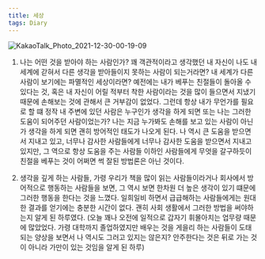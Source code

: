 ```yaml
---
title: 세상
tags: Diary
---
```


![KakaoTalk_Photo_2021-12-30-00-19-09](https://user-images.githubusercontent.com/50545088/147676922-1d696bcd-23cb-4fff-b8cc-194dabd8c558.jpeg)


1. 나는 어떤 것을 받아야 하는 사람인가? 꽤 객관적이라고 생각했던 내 자신이 나도 내 세계에 갇혀서 다른 생각을 받아들이지 못하는 사람이 되는거라면? 내 세계가 다른 사람이 보기에는 파멸적인 세상이라면? 예전에는 내가 베푸는 친절들이 돌아올 수 있다는 것, 혹은 내 자신이 어릴 적부터 착한 사람이라는 것을 많이 들으면서 지냈기 때문에 손해보는 것에 관해서 큰 거부감이 없었다. 그런데 항상 내가 무언가를 필요로 할 떄 정작 내 주변에 있던 사람은 누구인가 생각을 하게 되면 또는 나는 그러한 도움이 되어주던 사람이었는가? 나는 지금 누가봐도 손해를 보고 있는 사람이 아닌가 생각을 하게 되면 괜히 방어적인 태도가 나오게 된다. 나 역시 큰 도움을 받으면서 지내고 있고, 너무나 감사한 사람들에게 너무나 감사한 도움을 받으면서 지내고 있지만, 그 역으로 항상 도움을 주는 사람들 이하인 사람들에게 무엇을 갈구하듯이 친절을 베푸는 것이 어쩌면 썩 잘된 방법론은 아닌 것이다.

2. 생각을 깊게 하는 사람들, 가령 우리가 책을 많이 읽는 사람들이라거나 회사에서 방어적으로 행동하는 사람들을 보면, 그 역시 보면 한차원 더 높은 생각이 있기 떄문에 그러한 행동을 한다는 것을 느꼈다. 일희일비 하면서 급급해하는 사람들에게는 원대한 결과를 얻기에는 충분한 시간이 없다. 괜히 사회 생활에서 그러한 방법을 써야하는지 알게 된 하루였다. (오늘 꽤나 오전에 일적으로 갑자기 휘몰아치는 업무량 때문에 많았었다. 가령 대학까지 졸업하였지만 배우는 것을 게을리 하는 사람들이 도태되는 양상을 보면서 나 역시도 그러고 있지는 않은지? 안주한다는 것은 뒤로 가는 것이 아니라 가만이 있는 것임을 알게 된 하루)